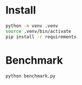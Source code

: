 # Install

```bash
python -m venv .venv
source .venv/bin/activate
pip install -r requirements
```

# Benchmark

```bash
python benchmark.py
```
